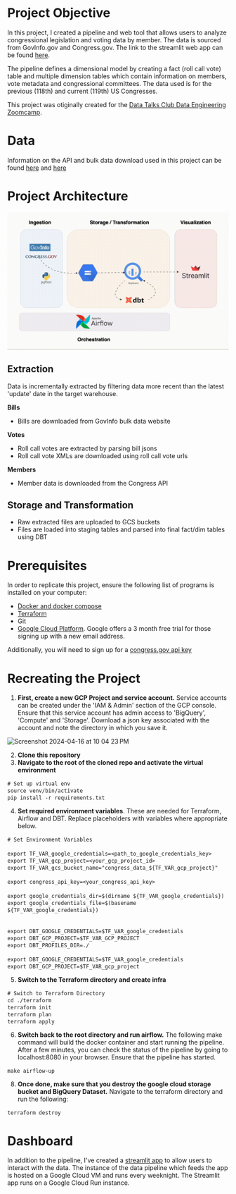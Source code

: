 # Project Objective
In this project, I created a pipeline and web tool that allows users to analyze congressional legislation and voting data by member. The data is sourced from GovInfo.gov and Congress.gov. The link to the streamlit web app can be found [here](https://congress-pipeline-4347055658.us-central1.run.app/).

The pipeline defines a dimensional model by creating a fact (roll call vote) table and multiple dimension tables which contain information on members, vote metadata and congressional committees. The data used is for the previous (118th) and current (119th) US Congresses.

This project was otiginally created for the [Data Talks Club Data Engineering Zoomcamp](https://github.com/DataTalksClub/data-engineering-zoomcamp/tree/main).

# Data
Information on the API and bulk data download used in this project can be found [here](https://www.congress.gov/help/using-data-offsite) and [here](https://www.govinfo.gov/bulkdata)

# Project Architecture
![Architecture Diagram](assets/architecture_diagram.gif)

## Extraction
Data is incrementally extracted by filtering data more recent than the latest 'update' date in the target warehouse.

**Bills**
* Bills are downloaded from GovInfo bulk data website

**Votes**
* Roll call votes are extracted by parsing bill jsons
* Roll call vote XMLs are downloaded using roll call vote urls

**Members**
* Member data is downloaded from the Congress API

## Storage and Transformation
* Raw extracted files are uploaded to GCS buckets 
* Files are loaded into staging tables and parsed into final fact/dim tables using DBT

# Prerequisites
In order to replicate this project, ensure the following list of programs is installed on your computer:
* [Docker and docker compose](https://docs.docker.com/compose/install/)
* [Terraform](https://developer.hashicorp.com/terraform/tutorials/aws-get-started/install-cli)
* Git
* [Google Cloud Platform](https://cloud.google.com/gcp?hl=en). Google offers a 3 month free trial for those signing up with a new email address.

Additionally, you will need to sign up for a [congress.gov api key](https://api.congress.gov/sign-up/)

# Recreating the Project

1. **First, create a new GCP Project and service account.** Service accounts can be created under the 'IAM & Admin' section of the GCP console. Ensure that this service account has admin access to 'BigQuery', 'Compute' and 'Storage'. Download a json key associated with the account and note the directory in which you save it.

![Screenshot 2024-04-16 at 10 04 23 PM](https://github.com/Lbongard/congress_pipeline/assets/62773555/23f4c900-17c1-40e0-be43-3de6f7992de3)

2. **Clone this repository**
3. **Navigate to the root of the cloned repo and activate the virtual environment**

```
# Set up virtual env
source venv/bin/activate
pip install -r requirements.txt
```
4. **Set required environment variables**. These are needed for Terraform, Airflow and DBT. Replace placeholders with variables where appropriate below.

```
# Set Environment Variables

export TF_VAR_google_credentials=<path_to_google_credentials_key>
export TF_VAR_gcp_project=<your_gcp_project_id>
export TF_VAR_gcs_bucket_name="congress_data_${TF_VAR_gcp_project}"

export congress_api_key=<your_congress_api_key>

export google_credentials_dir=$(dirname ${TF_VAR_google_credentials})
export google_credentials_file=$(basename ${TF_VAR_google_credentials})


export DBT_GOOGLE_CREDENTIALS=$TF_VAR_google_credentials
export DBT_GCP_PROJECT=$TF_VAR_GCP_PROJECT
export DBT_PROFILES_DIR=./

export DBT_GOOGLE_CREDENTIALS=$TF_VAR_google_credentials
export DBT_GCP_PROJECT=$TF_VAR_gcp_project
```
5. **Switch to the Terraform directory and create infra**

```
# Switch to Terraform Directory
cd ./terraform
terraform init
terraform plan
terraform apply
```
6. **Switch back to the root directory and run airflow.** The following make command will build the docker container and start running the pipeline. After a few minutes, you can check the status of the pipeline by going to localhost:8080 in your browser. Ensure that the pipeline has started.
```
make airflow-up
```

8. **Once done, make sure that you destroy the google cloud storage bucket and BigQuery Dataset.** Navigate to the terraform directory and run the following:
```
terraform destroy
```

# Dashboard
In addition to the pipeline, I've created a [streamlit app](https://congress-pipeline-4347055658.us-central1.run.app/) to allow users to interact with the data. The instance of the data pipeline which feeds the app is hosted on a Google Cloud VM and runs every weeknight. The Streamlit app runs on a Google Cloud Run instance.

